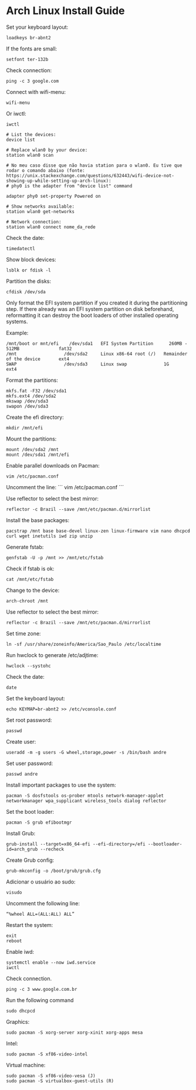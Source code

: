 # Arch Linux Install Guide

Set your keyboard layout:
```
loadkeys br-abnt2
```

If the fonts are small:
```
setfont ter-132b
```

Check connection:
```
ping -c 3 google.com
```

Connect with wifi-menu:
```
wifi-menu
```

Or iwctl:
```
iwctl

# List the devices:
device list

# Replace wlan0 by your device:
station wlan0 scan

# No meu caso disse que não havia station para o wlan0. Eu tive que rodar o comando abaixo (fonte: https://unix.stackexchange.com/questions/632443/wifi-device-not-showing-up-while-setting-up-arch-linux):
# phy0 is the adapter from "device list" command

adapter phy0 set-property Powered on

# Show networks available:
station wlan0 get-networks

# Network connection:
station wlan0 connect nome_da_rede
```

Check the date:
```
timedatectl
```

Show block devices:
```
lsblk or fdisk -l
```

Partition the disks:
```
cfdisk /dev/sda
```

Only format the EFI system partition if you created it during the partitioning step. If there already was an EFI system partition on disk beforehand, reformatting it can destroy the boot loaders of other installed operating systems.

Example:

```
/mnt/boot or mnt/efi 	/dev/sda1 	EFI System Partition 	  260MB - 512MB               fat32
/mnt                  /dev/sda2 	Linux x86-64 root (/) 	Remainder of the device 	  ext4
SWAP                  /dev/sda3 	Linux swap 	            1G 	                        ext4
```

Format the partitions:
```
mkfs.fat -F32 /dev/sda1
mkfs.ext4 /dev/sda2
mkswap /dev/sda3
swapon /dev/sda3
```

Create the efi directory:
```
mkdir /mnt/efi
```

Mount the partitions:
```
mount /dev/sda2 /mnt
mount /dev/sda1 /mnt/efi
```

Enable parallel downloads on Pacman:
```
vim /etc/pacman.conf
```

Uncomment the line:
´´´
vim /etc/pacman.conf
´´´

Use reflector to select the best mirror:
```
reflector -c Brazil --save /mnt/etc/pacman.d/mirrorlist
```

Install the base packages:
```
pacstrap /mnt base base-devel linux-zen linux-firmware vim nano dhcpcd curl wget inetutils iwd zip unzip
```

Generate fstab:
```
genfstab -U -p /mnt >> /mnt/etc/fstab
```

Check if fstab is ok:
```
cat /mnt/etc/fstab
```

Change to the device:
```
arch-chroot /mnt
```

Use reflector to select the best mirror:
```
reflector -c Brazil --save /mnt/etc/pacman.d/mirrorlist
```

Set time zone:
```
ln -sf /usr/share/zoneinfo/America/Sao_Paulo /etc/localtime
```

Run hwclock to generate /etc/adjtime:
```
hwclock --systohc 
```

Check the date:
```
date
```

Set the keyboard layout:
```
echo KEYMAP=br-abnt2 >> /etc/vconsole.conf  
```

Set root password:
```
passwd 
```

Create user:
```
useradd -m -g users -G wheel,storage,power -s /bin/bash andre
```

Set user password:
```
passwd andre
```

Install important packages to use the system:
```
pacman -S dosfstools os-prober mtools network-manager-applet networkmanager wpa_supplicant wireless_tools dialog reflector
```

Set the boot loader:
```
pacman -S grub efibootmgr
```
Install Grub:
```
grub-install --target=x86_64-efi --efi-directory=/efi --bootloader-id=arch_grub --recheck
```

Create Grub config:
```
grub-mkconfig -o /boot/grub/grub.cfg
```

Adicionar o usuário ao sudo:
```
visudo
```

Uncomment the following line:
```
“%wheel ALL=(ALL:ALL) ALL”
```

Restart the system:
```
exit
reboot
```

Enable iwd:
```
systemctl enable --now iwd.service
iwctl
```

Check connection.
```
ping -c 3 www.google.com.br
```

Run the following command
```
sudo dhcpcd
```

Graphics:
```
sudo pacman -S xorg-server xorg-xinit xorg-apps mesa
```

Intel:
```
sudo pacman -S xf86-video-intel
```

Virtual machine:
```
sudo pacman -S xf86-video-vesa (J)
sudo pacman -S virtualbox-guest-utils (R)
```

